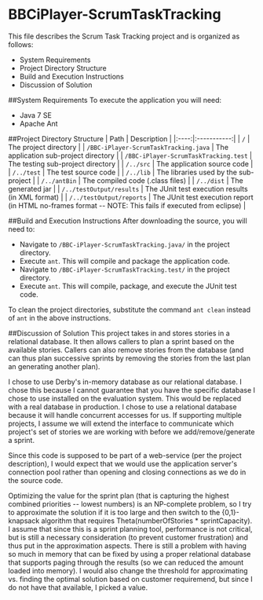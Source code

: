 BBCiPlayer-ScrumTaskTracking
============================


This file describes the Scrum Task Tracking project and is organized as follows:
- System Requirements
- Project Directory Structure
- Build and Execution Instructions
- Discussion of Solution


##System Requirements
To execute the application you will need:
- Java 7 SE
- Apache Ant


##Project Directory Structure
| Path | Description |
|:----:|:-----------:|
| `/` | The project directory |
| `/BBC-iPlayer-ScrumTaskTracking.java` | The application sub-project directory |
| `/BBC-iPlayer-ScrumTaskTracking.test` | The testing sub-project directory |
| `/../src` | The application source code |
| `/../test` | The test source code |
| `/../lib` | The libraries used by the sub-project |
| `/../antBin` | The compiled code (.class files) |
| `/../dist` | The generated jar |
| `/../testOutput/results` | The JUnit test execution results (in XML format) |
| `/../testOutput/reports` | The JUnit test execution report (in HTML no-frames format -- NOTE: This fails if executed from eclipse) |



##Build and Execution Instructions
After downloading the source, you will need to:
- Navigate to `/BBC-iPlayer-ScrumTaskTracking.java/` in the project directory.
- Execute `ant`.  This will compile and package the application code.
- Navigate to `/BBC-iPlayer-ScrumTaskTracking.test/` in the project directory.
- Execute `ant`.  This will compile, package, and execute the JUnit test code.

To clean the project directories, substitute the command `ant clean` instead of `ant` in the above instructions.


##Discussion of Solution
This project takes in and stores stories in a relational database.  It then allows callers to plan a sprint based on the available stories.  Callers can also remove stories from the database (and can thus plan successive sprints by removing the stories from the last plan an generating another plan).  

I chose to use Derby's in-memory database as our relational database.  I chose this because I cannot guarantee that you have the specific database I chose to use installed on the evaluation system.  This would be replaced with a real database in production.  I chose to use a relational database because it will handle concurrent accesses for us.  If supporting multiple projects, I assume we will extend the interface to communicate which project's set of stories we are working with before we add/remove/generate a sprint.  

Since this code is supposed to be part of a web-service (per the project description), I would expect that we would use the application server's connection pool rather than opening and closing connections as we do in the source code.  

Optimizing the value for the sprint plan (that is capturing the highest combined priorities -- lowest numbers) is an NP-complete problem, so I try to approximate the solution if it is too large and then switch to the {0,1}-knapsack algorithm that requires Theta(numberOfStories * sprintCapacity).  I assume that since this is a sprint planning tool, performance is not critical, but is still a necessary consideration (to prevent customer frustration) and thus put in the approximation aspects.  There is still a problem with having so much in memory that can be fixed by using a proper relational database that supports paging through the results (so we can reduced the amount loaded into memory).  I would also change the threshold for approximating vs. finding the optimal solution based on customer requiremend, but since I do not have that available, I picked a value.
